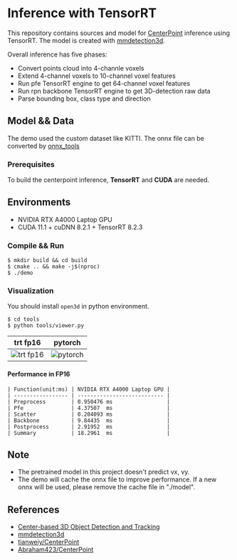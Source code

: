 #  Inference with TensorRT

This repository contains sources and model for [CenterPoint](https://arxiv.org/abs/2006.11275) inference using TensorRT.
The model is created with [mmdetection3d](https://github.com/Tartisan/mmdetection3d).

Overall inference has five phases:

- Convert points cloud into 4-channle voxels
- Extend 4-channel voxels to 10-channel voxel features
- Run pfe TensorRT engine to get 64-channel voxel features
- Run rpn backbone TensorRT engine to get 3D-detection raw data
- Parse bounding box, class type and direction

## Model && Data

The demo used the custom dataset like KITTI.
The onnx file can be converted by [onnx_tools](https://github.com/Tartisan/mmdetection3d/tree/master/tools/onnx_tools/centerpoint)

### Prerequisites

To build the centerpoint inference, **TensorRT** and **CUDA** are needed.

## Environments

- NVIDIA RTX A4000 Laptop GPU
- CUDA 11.1 + cuDNN 8.2.1 + TensorRT 8.2.3

### Compile && Run

```shell
$ mkdir build && cd build
$ cmake .. && make -j$(nproc)
$ ./demo
```

### Visualization

You should install `open3d` in python environment.

```shell
$ cd tools
$ python tools/viewer.py
```

| trt fp16 | pytorch |
| -------- | ------- |
| ![trt fp16](https://tva1.sinaimg.cn/large/0080fUsgly1h532qgmipsj31d00qfatj.jpg) | ![pytorch](https://tvax2.sinaimg.cn/large/0080fUsgly1h532pas0xmj31ey0rlask.jpg) |


#### Performance in FP16

```
| Function(unit:ms) | NVIDIA RTX A4000 Laptop GPU |
| ----------------- | --------------------------- |
| Preprocess        | 0.950476 ms                 |
| Pfe               | 4.37507  ms                 |
| Scatter           | 0.204093 ms                 |
| Backbone          | 9.84435  ms                 |
| Postprocess       | 2.91952  ms                 |
| Summary           | 18.2961  ms                 |
```

## Note

- The pretrained model in this project doesn't predict vx, vy.
- The demo will cache the onnx file to improve performance. If a new onnx will be used, please remove the cache file in "./model".

## References

- [Center-based 3D Object Detection and Tracking](https://arxiv.org/abs/2006.11275)
- [mmdetection3d](https://github.com/Tartisan/mmdetection3d)
- [tianweiy/CenterPoint](https://github.com/tianweiy/CenterPoint)
- [Abraham423/CenterPoint](https://github.com/Abraham423/CenterPoint)
